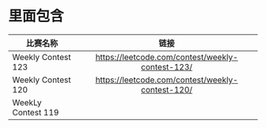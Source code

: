 # 里面包含
比赛名称|链接
--|:--:|
Weekly Contest 123|https://leetcode.com/contest/weekly-contest-123/
Weekly Contest 120|https://leetcode.com/contest/weekly-contest-120/
WeekLy Contest 119|